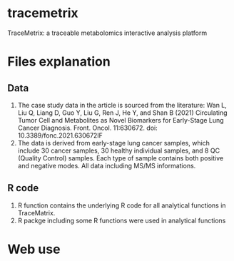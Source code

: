 # tracemetrix
TraceMetrix: a traceable metabolomics interactive analysis platform
# Files explanation
## Data 
1. The case study data in the article is sourced from the literature: Wan L, Liu Q, Liang D, Guo Y, Liu G, Ren J, He Y, and Shan B (2021) Circulating Tumor Cell and Metabolites as Novel Biomarkers for Early-Stage Lung Cancer Diagnosis. Front. Oncol. 11:630672. doi: 10.3389/fonc.2021.630672IF      
2. The data is derived from early-stage lung cancer samples, which include 30 cancer samples, 30 healthy individual samples, and 8 QC (Quality Control) samples. Each type of sample contains both positive and negative modes. All data including MS/MS informations.
## R code
1. R function contains the underlying R code for all analytical functions in TraceMatrix.
2. R packge including some R functions were used in analytical functions
# Web use
